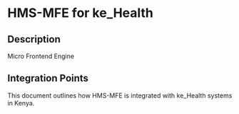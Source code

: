 # HMS-MFE for ke_Health

## Description

Micro Frontend Engine

## Integration Points

This document outlines how HMS-MFE is integrated with ke_Health systems in Kenya.
